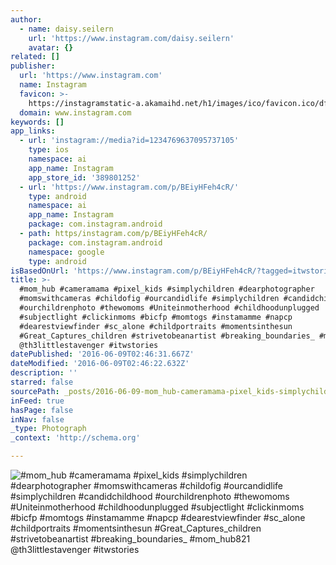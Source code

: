 ```yaml
---
author:
  - name: daisy.seilern
    url: 'https://www.instagram.com/daisy.seilern'
    avatar: {}
related: []
publisher:
  url: 'https://www.instagram.com'
  name: Instagram
  favicon: >-
    https://instagramstatic-a.akamaihd.net/h1/images/ico/favicon.ico/dfa85bb1fd63.ico
  domain: www.instagram.com
keywords: []
app_links:
  - url: 'instagram://media?id=1234769637095737105'
    type: ios
    namespace: ai
    app_name: Instagram
    app_store_id: '389801252'
  - url: 'https://www.instagram.com/p/BEiyHFeh4cR/'
    type: android
    namespace: ai
    app_name: Instagram
    package: com.instagram.android
  - path: https/instagram.com/p/BEiyHFeh4cR/
    package: com.instagram.android
    namespace: google
    type: android
isBasedOnUrl: 'https://www.instagram.com/p/BEiyHFeh4cR/?tagged=itwstories'
title: >-
  #mom_hub #cameramama #pixel_kids #simplychildren #dearphotographer
  #momswithcameras #childofig #ourcandidlife #simplychildren #candidchildhood
  #ourchildrenphoto #thewomoms #Uniteinmotherhood #childhoodunplugged
  #subjectlight #clickinmoms #bicfp #momtogs #instamamme #napcp
  #dearestviewfinder #sc_alone #childportraits #momentsinthesun
  #Great_Captures_children #strivetobeanartist #breaking_boundaries_ #mom_hub821
  @th3littlestavenger #itwstories
datePublished: '2016-06-09T02:46:31.667Z'
dateModified: '2016-06-09T02:46:22.632Z'
description: ''
starred: false
sourcePath: _posts/2016-06-09-mom_hub-cameramama-pixel_kids-simplychildren-dearphotog.md
inFeed: true
hasPage: false
inNav: false
_type: Photograph
_context: 'http://schema.org'

---
```

![#mom_hub #cameramama #pixel_kids #simplychildren #dearphotographer #momswithcameras #childofig #ourcandidlife #simplychildren #candidchildhood #ourchildrenphoto #thewomoms #Uniteinmotherhood #childhoodunplugged #subjectlight #clickinmoms #bicfp #momtogs #instamamme #napcp #dearestviewfinder #sc_alone #childportraits #momentsinthesun #Great_Captures_children #strivetobeanartist #breaking_boundaries_ #mom_hub821 @th3littlestavenger #itwstories](https://scontent.cdninstagram.com/t51.2885-15/s640x640/sh0.08/e35/12918374_227615457608918_459101127_n.jpg?ig_cache_key=MTIzNDc2OTYzNzA5NTczNzEwNQ%3D%3D.2)